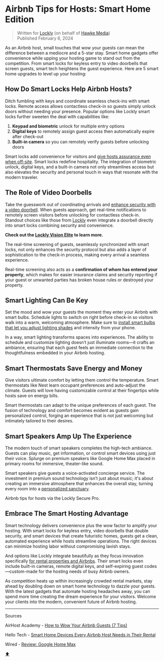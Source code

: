 # Airbnb Tips for Hosts: Smart Home Edition <a id="top"></a>

> Written for [Lockly](https://lockly.com/blogs/news/airbnb-tips-for-hosts-smart-home-edition) (on behalf of [Hawke Media](https://hawkemedia.com/))
> <br> Published February 6, 2024

As an Airbnb host, small touches that wow your guests can mean the difference between a mediocre and a 5-star stay. Smart home gadgets offer convenience while upping your hosting game to stand out from the competition. From smart locks for keyless entry to video doorbells that screen guests, smart tech heightens the guest experience. Here are 5 smart home upgrades to level up your hosting:

## How Do Smart Locks Help Airbnb Hosts? <a id="1"></a>

Ditch fumbling with keys and coordinate seamless check-ins with smart locks. Remote access allows contactless check-in so guests simply unlock doors without needing your presence. Popular options like Lockly smart locks further sweeten the deal with capabilities like:

1. **Keypad and biometric** unlock for multiple entry options
2. **Digital keys** to remotely assign guest access then automatically expire after check-out
3. **Built-in camera** so you can remotely verify guests before unlocking doors

Smart locks add convenience for visitors and [give hosts assurance even when off-site](https://lockly.com/blogs/news/locking-it-up-how-to-make-your-airbnbs-more-secure-in-2024). Smart locks redefine hospitality. The integration of biometric unlock, digital keys, and a built-in camera not only streamlines access but also elevates the security and personal touch in ways that resonate with the modern traveler.

## The Role of Video Doorbells <a id="2"></a>

Take the guesswork out of coordinating arrivals and [enhance security with a video doorbell](https://lockly.com/blogs/news/6-benefits-of-lockly-vision-elite-a-video-doorbell-and-smart-lock-in-one). When guests approach, get real-time notifications to remotely screen visitors before unlocking for contactless check-in. Standout choices like those from [Lockly](https://lockly.com/) even integrate a doorbell directly into smart locks combining security and convenience.

**Check out the [Lockly Vision Elite](https://lockly.com/products/lockly-vision-elite) to learn more.**

The real-time screening of guests, seamlessly synchronized with smart locks, not only enhances the security protocol but also adds a layer of sophistication to the check-in process, making every arrival a seamless experience.

Real-time screening also acts as a **confirmation of whom has entered your property**, which makes for easier insurance claims and security reporting if your guest or unwanted parties has broken house rules or destroyed your property.

## Smart Lighting Can Be Key <a id="3"></a>

Set the mood and wow your guests the moment they enter your Airbnb with smart bulbs. Schedule lights to switch on right before check-in so visitors walk into a warm, welcoming atmosphere. Make sure to [install smart bulbs that let you adjust lighting shades](https://airhostacademy.com/how-to-wow-your-airbnb-guests/) and intensity from your phone.

In a way, smart lighting transforms spaces into experiences. The ability to schedule and customize lighting doesn’t just illuminate rooms—it crafts an ambiance, ensuring that each guest feels an immediate connection to the thoughtfulness embedded in your Airbnb hosting.

## Smart Thermostats Save Energy and Money <a id="4"></a>

Give visitors ultimate comfort by letting them control the temperature. Smart thermostats like Nest learn occupant preferences and auto-adjust the climate. Guests will love having customizable control at their fingertips while hosts save on energy bills.

Smart thermostats can adapt to the unique preferences of each guest. The fusion of technology and comfort becomes evident as guests gain personalized control, forging an experience that is not just welcoming but intimately tailored to their desires.

## Smart Speakers Amp Up The Experience <a id="5"></a>

The modern touch of smart speakers completes the high-tech ambiance. Guests can play music, get information, or control smart devices using just their voice. Splurge on premium speakers like Google Home Max placed in primary rooms for immersive, theater-like sound.

Smart speakers give guests a voice-activated concierge service. The investment in premium sound technology isn’t just about music; it's about creating an immersive atmosphere that enhances the overall stay, turning every room into a [personalized sanctuary](https://www.hellotech.com/blog/airbnb-smart-home-devices).

Airbnb tips for hosts via the Lockly Secure Pro.

## Embrace The Smart Hosting Advantage <a id="6"></a>

Smart technology delivers convenience plus the wow factor to amplify your hosting. With smart locks for keyless entry, video doorbells that double security, and smart devices that create futuristic homes, guests get a clean, automated experience while hosts streamline operations. The right devices can minimize hosting labor without compromising lavish stays.

And options like Lockly integrate beautifully as they focus innovation specifically [for rental properties and Airbnbs](https://lockly.com/blogs/news/why-smart-lock-is-a-smart-choice-for-airbnb-rental). Their smart locks even include built-in cameras, remote digital keys, and self-expiring guest codes—custom-made for the hosting needs of busy Airbnb owners.

As competition heats up within increasingly crowded rental markets, stay ahead by doubling down on smart home technology to dazzle your guests. With the latest gadgets that automate hosting headaches away, you can spend more time creating the dream experience for your visitors. Welcome your clients into the modern, convenient future of Airbnb hosting.

---

Sources <a id="sources"></a>

AirHost Academy - [How to Wow Your Airbnb Guests (7 Tips)](https://airhostacademy.com/how-to-wow-your-airbnb-guests/)

Hello Tech - [Smart Home Devices Every Airbnb Host Needs in Their Rental](https://www.hellotech.com/blog/airbnb-smart-home-devices)

Wired - [Review: Google Home Max](https://www.wired.com/review/google-home-max/)

[:arrow_up:](#top)
